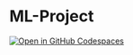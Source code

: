 # ML-Project
[![Open in GitHub Codespaces](https://github.com/codespaces/badge.svg)](https://codespaces.new/Aayush01055/Student-Grade-and-Record-Prediction)
